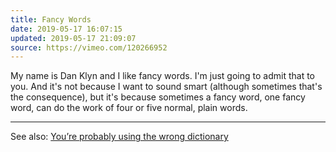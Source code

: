 ```yaml
---
title: Fancy Words
date: 2019-05-17 16:07:15
updated: 2019-05-17 21:09:07
source: https://vimeo.com/120266952
---
```

My name is Dan Klyn and I like fancy words. I'm just going to admit that to you. And it's not because I want to sound smart (although sometimes that's the consequence), but it's because sometimes a fancy word, one fancy word, can do the work of four or five normal, plain words.

* * *

See also: [You’re probably using the wrong dictionary][1]

[1]: evernote:///view/184321186/s446/3124ac86-bcc7-461e-b38f-73e854b7b1e3/342c9546-eefc-495f-a2fe-41ae112b0994
